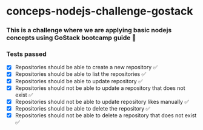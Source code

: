 # conceps-nodejs-challenge-gostack

### This is a challenge where we are applying basic nodejs concepts using GoStack bootcamp guide 🚀


### Tests passed

- [x] Repositories should be able to create a new repository ✅ 
- [x] Repositories should be able to list the repositories ✅ 
- [x] Repositories should be able to update repository ✅ 
- [x] Repositories should not be able to update a repository that does not exist ✅ 
- [x] Repositories should not be able to update repository likes manually ✅ 
- [x] Repositories should be able to delete the repository ✅ 
- [x] Repositories should not be able to delete a repository that does not exist ✅ 

